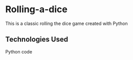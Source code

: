 # Rolling-a-dice
This is a classic rolling the dice game created with Python

## Technologies Used
Python code


